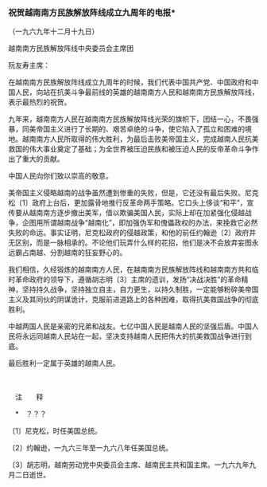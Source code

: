 ### **祝贺越南南方民族解放阵线成立九周年的电报**\*
（一九六九年十二月十九日）

越南南方民族解放阵线中央委员会主席团

阮友寿主席：

在越南南方民族解放阵线成立九周年的时候，我们代表中国共产党、中国政府和中国人民，向站在抗美斗争最前线的英雄的越南南方人民和越南南方民族解放阵线，表示最热烈的祝贺。

九年来，越南南方人民在越南南方民族解放阵线光荣的旗帜下，团结一心，不畏强暴，同美帝国主义进行了长期的、艰苦卓绝的斗争，使它陷入了孤立和困难的境地。越南南方人民所取得的伟大胜利，为最后击败美帝国主义，完成越南人民抗美救国的伟大事业奠定了基础；为全世界被压迫民族和被压迫人民的反帝革命斗争作出了重大的贡献。

中国人民向你们致以崇高的敬意。

美帝国主义侵略越南的战争虽然遭到惨重的失败，但是，它还没有最后失败。尼克松〔1〕政府上台后，更加露骨地推行反革命两手策略。它口头上侈谈“和平”，宣传要从越南南方逐步撤出美军，借以欺骗美国人民，实际上却在加紧强化侵越战争，企图用所谓越南战争“越南化”，即加强伪军和傀儡政权的办法，来挽救它必然失败的命运。事实证明，尼克松政府的侵越政策，和他的前任约翰逊〔2〕政府并无区别，而是一脉相承的。不论他们玩弄什么样的花招，他们是决不会放弃妄图永远霸占南越、分割越南的狂妄野心的。

我们相信，久经锻炼的越南南方人民，在越南南方民族解放阵线和越南南方共和临时革命政府的领导下，遵循胡志明〔3〕主席的遗训，发扬“决战决胜”的革命精神，坚持持久战争，坚持独立自主，自力更生，以持久制胜，一定能够粉碎美帝国主义及其同伙的阴谋诡计，克服前进道路上的各种困难，取得抗美救国战争的彻底胜利。

中越两国人民是亲密的兄弟和战友。七亿中国人民是越南人民的坚强后盾。中国人民将永远同越南人民站在一起，坚决支持越南人民把伟大的抗美救国战争进行到底。

最后胜利一定属于英雄的越南人民。

　　

　注　　释　

　\*　？？？

〔1〕尼克松，时任美国总统。

〔2〕约翰逊，一九六三年至一九六八年任美国总统。

〔3〕胡志明，越南劳动党中央委员会主席、越南民主共和国主席。一九六九年九月二日逝世。